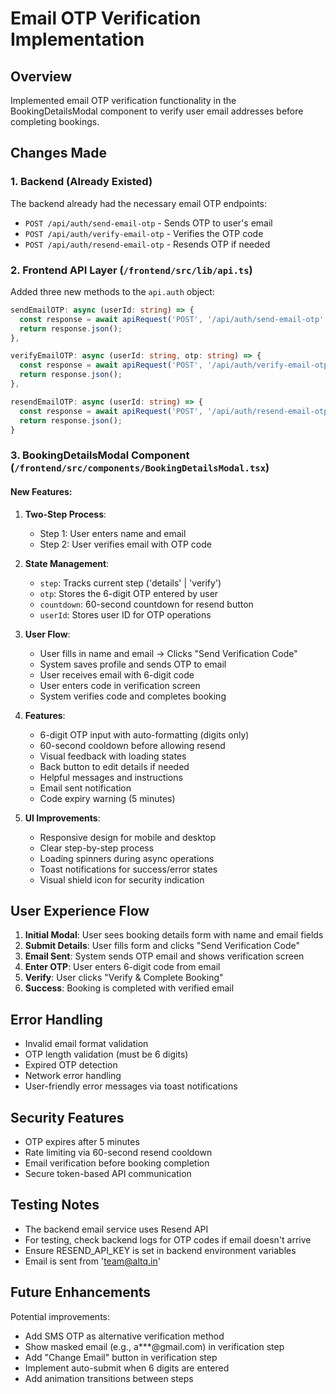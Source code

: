 # Email OTP Verification Implementation

## Overview
Implemented email OTP verification functionality in the BookingDetailsModal component to verify user email addresses before completing bookings.

## Changes Made

### 1. Backend (Already Existed)
The backend already had the necessary email OTP endpoints:
- `POST /api/auth/send-email-otp` - Sends OTP to user's email
- `POST /api/auth/verify-email-otp` - Verifies the OTP code
- `POST /api/auth/resend-email-otp` - Resends OTP if needed

### 2. Frontend API Layer (`/frontend/src/lib/api.ts`)
Added three new methods to the `api.auth` object:
```typescript
sendEmailOTP: async (userId: string) => {
  const response = await apiRequest('POST', '/api/auth/send-email-otp', { userId });
  return response.json();
},

verifyEmailOTP: async (userId: string, otp: string) => {
  const response = await apiRequest('POST', '/api/auth/verify-email-otp', { userId, otp });
  return response.json();
},

resendEmailOTP: async (userId: string) => {
  const response = await apiRequest('POST', '/api/auth/resend-email-otp', { userId });
  return response.json();
}
```

### 3. BookingDetailsModal Component (`/frontend/src/components/BookingDetailsModal.tsx`)

#### New Features:
1. **Two-Step Process**:
   - Step 1: User enters name and email
   - Step 2: User verifies email with OTP code

2. **State Management**:
   - `step`: Tracks current step ('details' | 'verify')
   - `otp`: Stores the 6-digit OTP entered by user
   - `countdown`: 60-second countdown for resend button
   - `userId`: Stores user ID for OTP operations

3. **User Flow**:
   - User fills in name and email → Clicks "Send Verification Code"
   - System saves profile and sends OTP to email
   - User receives email with 6-digit code
   - User enters code in verification screen
   - System verifies code and completes booking

4. **Features**:
   - 6-digit OTP input with auto-formatting (digits only)
   - 60-second cooldown before allowing resend
   - Visual feedback with loading states
   - Back button to edit details if needed
   - Helpful messages and instructions
   - Email sent notification
   - Code expiry warning (5 minutes)

5. **UI Improvements**:
   - Responsive design for mobile and desktop
   - Clear step-by-step process
   - Loading spinners during async operations
   - Toast notifications for success/error states
   - Visual shield icon for security indication

## User Experience Flow

1. **Initial Modal**: User sees booking details form with name and email fields
2. **Submit Details**: User fills form and clicks "Send Verification Code"
3. **Email Sent**: System sends OTP email and shows verification screen
4. **Enter OTP**: User enters 6-digit code from email
5. **Verify**: User clicks "Verify & Complete Booking"
6. **Success**: Booking is completed with verified email

## Error Handling

- Invalid email format validation
- OTP length validation (must be 6 digits)
- Expired OTP detection
- Network error handling
- User-friendly error messages via toast notifications

## Security Features

- OTP expires after 5 minutes
- Rate limiting via 60-second resend cooldown
- Email verification before booking completion
- Secure token-based API communication

## Testing Notes

- The backend email service uses Resend API
- For testing, check backend logs for OTP codes if email doesn't arrive
- Ensure RESEND_API_KEY is set in backend environment variables
- Email is sent from 'team@altq.in'

## Future Enhancements

Potential improvements:
- Add SMS OTP as alternative verification method
- Show masked email (e.g., a***@gmail.com) in verification step
- Add "Change Email" button in verification step
- Implement auto-submit when 6 digits are entered
- Add animation transitions between steps
